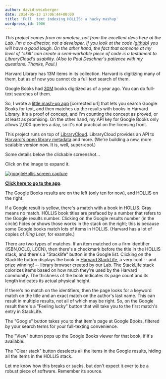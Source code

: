 ```yaml
---
author: david-weinberger
date: 2014-05-13 17:06:44+00:00
title: 'Full  text indexing HOLLIS: a hacky mashup'
wordpress_id: 1906
---
```


_This project comes from an amateur, not from the excellent devs here at the Lab. I'm a co-director, not a developer.  If you look at the code ([github](https://github.com/dweinberger/googleHollis)) you will have a good laugh. On the other hand, the fact that someone at my level of "skill" can create a semi-workable piece of code is a testament to LibraryCloud's usability. (Also to Paul Deschner's patience with my questions. Thanks, Paul.)_

Harvard Library has 13M items in its collection. Harvard is digitizing many of them, but as of now you cannot do a full text search of them.

Google Books had [30M]() books digitized as of a year ago. You can do full-text searches of them.

So, I wrote a [little mash-up app](http://hlslwebtest.law.harvard.edu/dev/david/googleHollis/googleHollis.html) [corrected url] that lets you search Google Books for text, and then matches up the results with books in Harvard Library. It's a proof of concept, and I'm counting the concept as proved, or at least as promising. On the other hand, my API key for Google Books only allows 2,000 queries a day, so it's not practical on the licensing front.

This project runs on top of [LibraryCloud](http://librarycloud.harvard.edu). LibraryCloud provides an API to [Harvard's open library metadata](http://openmetadata.lib.harvard.edu/) and more. (We're building a new, more scalable version now. It is, well, super-cool.)

Some details below the clickable screenshot...

Click on the image to expand it.

[![googleHollis screen capture](http://www.hyperorg.com/blogger/wp-content/uploads/2014/05/help1-273x300.png)](http://www.hyperorg.com/blogger/wp-content/uploads/2014/05/help1.png)

[**Click here to go to the app**](http://hlslibappdev.law.harvard.edu/dev/david/googleHollis/googleHollis.html).

The Google Books results are on the left (only ten for now), and HOLLIS on the right.

If a Google result is yellow, there's a match with a book in HOLLIS. Gray means no match. HOLLIS book titles are prefaced by a number that refers to the Google results number. Clicking on the Google results number (in the circle) hides or shows those works in the stack on the right; this is because some Google books match lots of items in HOLLIS. (Harvard has a lot of copies of _King Lear_, for example.)

There are two types of matches. If an item matched on a firm identifier (ISBN,OCLC, LCCN), then there's a checkmark before the title in the HOLLIS stack, and there's a "Stacklife" button in the Google list. Clicking on the Stacklife button displays the book in [Harvard StackLife](http://stacklife.law.harvard.edu/), a very cool --  and [prize winning](http://library.stanford.edu/projects/stanford-prize-innovation-research-libraries-spirl/2014-prizes)! -- library browser created by our Lab. The StackLife stack colorizes items based on how much they're used by the Harvard community. The thickness of the book indicates its page count and its length indicates its actual physical height.

If there's no match on the identifiers, then the page looks for a keyword match on the title and an exact match on the author's last name. This can result in multiple results, not all of which may be right. So, on the Google result there's a "Feeling lucky" button that will take you to the first match's entry in StackLife.

The "Google" button takes you to that item's page at Google Books, filtered by your search terms for your full-texting convenience.

The  "View" button pops up the Google Books viewer for that book, if it's available.

The "Clear stack" button deselects all the items in the Google results, hiding all the items in the HOLLIS stack.

Let me know how this breaks or sucks, but don't expect it ever to be a robust piece of software. Remember its source.
